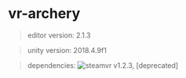 # vr-archery
> editor version: 2.1.3

> unity version: 2018.4.9f1

> dependencies: ![steamvr v1.2.3, [deprecated]](https://github.com/ValveSoftware/steamvr_unity_plugin/releases/tag/1.2.3)
